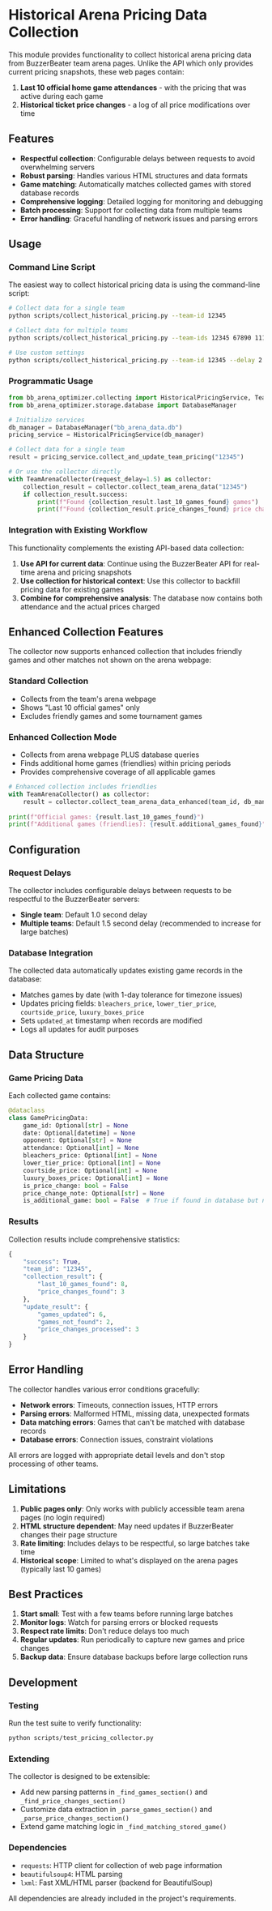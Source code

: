 # Historical Arena Pricing Data Collection

This module provides functionality to collect historical arena pricing data from BuzzerBeater team arena pages. Unlike the API which only provides current pricing snapshots, these web pages contain:

1. **Last 10 official home game attendances** - with the pricing that was active during each game
2. **Historical ticket price changes** - a log of all price modifications over time

## Features

- **Respectful collection**: Configurable delays between requests to avoid overwhelming servers
- **Robust parsing**: Handles various HTML structures and data formats
- **Game matching**: Automatically matches collected games with stored database records
- **Comprehensive logging**: Detailed logging for monitoring and debugging
- **Batch processing**: Support for collecting data from multiple teams
- **Error handling**: Graceful handling of network issues and parsing errors

## Usage

### Command Line Script

The easiest way to collect historical pricing data is using the command-line script:

```bash
# Collect data for a single team
python scripts/collect_historical_pricing.py --team-id 12345

# Collect data for multiple teams
python scripts/collect_historical_pricing.py --team-ids 12345 67890 11111

# Use custom settings
python scripts/collect_historical_pricing.py --team-id 12345 --delay 2.0 --verbose
```

### Programmatic Usage

```python
from bb_arena_optimizer.collecting import HistoricalPricingService, TeamArenaCollector
from bb_arena_optimizer.storage.database import DatabaseManager

# Initialize services
db_manager = DatabaseManager("bb_arena_data.db")
pricing_service = HistoricalPricingService(db_manager)

# Collect data for a single team
result = pricing_service.collect_and_update_team_pricing("12345")

# Or use the collector directly
with TeamArenaCollector(request_delay=1.5) as collector:
    collection_result = collector.collect_team_arena_data("12345")
    if collection_result.success:
        print(f"Found {collection_result.last_10_games_found} games")
        print(f"Found {collection_result.price_changes_found} price changes")
```

### Integration with Existing Workflow

This functionality complements the existing API-based data collection:

1. **Use API for current data**: Continue using the BuzzerBeater API for real-time arena and pricing snapshots
2. **Use collection for historical context**: Use this collector to backfill pricing data for existing games
3. **Combine for comprehensive analysis**: The database now contains both attendance and the actual prices charged

## Enhanced Collection Features

The collector now supports enhanced collection that includes friendly games and other matches not shown on the arena webpage:

### Standard Collection

- Collects from the team's arena webpage
- Shows "Last 10 official games" only  
- Excludes friendly games and some tournament games

### Enhanced Collection Mode

- Collects from arena webpage PLUS database queries
- Finds additional home games (friendlies) within pricing periods
- Provides comprehensive coverage of all applicable games

```python
# Enhanced collection includes friendlies
with TeamArenaCollector() as collector:
    result = collector.collect_team_arena_data_enhanced(team_id, db_manager)
    
print(f"Official games: {result.last_10_games_found}")
print(f"Additional games (friendlies): {result.additional_games_found}")
```

## Configuration

### Request Delays

The collector includes configurable delays between requests to be respectful to the BuzzerBeater servers:

- **Single team**: Default 1.0 second delay
- **Multiple teams**: Default 1.5 second delay (recommended to increase for large batches)

### Database Integration

The collected data automatically updates existing game records in the database:

- Matches games by date (with 1-day tolerance for timezone issues)
- Updates pricing fields: `bleachers_price`, `lower_tier_price`, `courtside_price`, `luxury_boxes_price`
- Sets `updated_at` timestamp when records are modified
- Logs all updates for audit purposes

## Data Structure

### Game Pricing Data

Each collected game contains:

```python
@dataclass
class GamePricingData:
    game_id: Optional[str] = None
    date: Optional[datetime] = None
    opponent: Optional[str] = None
    attendance: Optional[int] = None
    bleachers_price: Optional[int] = None
    lower_tier_price: Optional[int] = None
    courtside_price: Optional[int] = None
    luxury_boxes_price: Optional[int] = None
    is_price_change: bool = False
    price_change_note: Optional[str] = None
    is_additional_game: bool = False  # True if found in database but not on arena webpage
```

### Results

Collection results include comprehensive statistics:

```python
{
    "success": True,
    "team_id": "12345",
    "collection_result": {
        "last_10_games_found": 8,
        "price_changes_found": 3
    },
    "update_result": {
        "games_updated": 6,
        "games_not_found": 2,
        "price_changes_processed": 3
    }
}
```

## Error Handling

The collector handles various error conditions gracefully:

- **Network errors**: Timeouts, connection issues, HTTP errors
- **Parsing errors**: Malformed HTML, missing data, unexpected formats
- **Data matching errors**: Games that can't be matched with database records
- **Database errors**: Connection issues, constraint violations

All errors are logged with appropriate detail levels and don't stop processing of other teams.

## Limitations

1. **Public pages only**: Only works with publicly accessible team arena pages (no login required)
2. **HTML structure dependent**: May need updates if BuzzerBeater changes their page structure
3. **Rate limiting**: Includes delays to be respectful, so large batches take time
4. **Historical scope**: Limited to what's displayed on the arena pages (typically last 10 games)

## Best Practices

1. **Start small**: Test with a few teams before running large batches
2. **Monitor logs**: Watch for parsing errors or blocked requests
3. **Respect rate limits**: Don't reduce delays too much
4. **Regular updates**: Run periodically to capture new games and price changes
5. **Backup data**: Ensure database backups before large collection runs

## Development

### Testing

Run the test suite to verify functionality:

```bash
python scripts/test_pricing_collector.py
```

### Extending

The collector is designed to be extensible:

- Add new parsing patterns in `_find_games_section()` and `_find_price_changes_section()`
- Customize data extraction in `_parse_games_section()` and `_parse_price_changes_section()`
- Extend game matching logic in `_find_matching_stored_game()`

### Dependencies

- `requests`: HTTP client for collection of web page information
- `beautifulsoup4`: HTML parsing
- `lxml`: Fast XML/HTML parser (backend for BeautifulSoup)

All dependencies are already included in the project's requirements.
